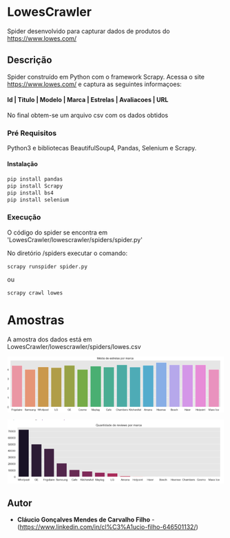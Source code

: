 # LowesCrawler
Spider desenvolvido para capturar dados de produtos do https://www.lowes.com/

## Descrição 
Spider construído em Python com o framework Scrapy. Acessa o site https://www.lowes.com/ e captura as seguintes informaçoes:
#### Id | Titulo | Modelo | Marca | Estrelas | Avaliacoes | URL

No final obtem-se um arquivo csv com os dados obtidos

### Pré Requisitos

Python3 e bibliotecas BeautifulSoup4, Pandas, Selenium e Scrapy.

#### Instalação
```
pip install pandas
pip install Scrapy
pip install bs4
pip install selenium
```

### Execução
O código do spider se encontra em 'LowesCrawler/lowescrawler/spiders/spider.py'

No diretório /spiders executar o comando:
```
scrapy runspider spider.py
```
ou
```
scrapy crawl lowes
```


# Amostras
A amostra dos dados está em LowesCrawler/lowescrawler/spiders/lowes.csv


![alt Text](https://github.com/clauciof/imagens/blob/master/analise1.png)


![alt Text](https://github.com/clauciof/imagens/blob/master/analise2.png)


## Autor

* **Cláucio Gonçalves Mendes de Carvalho Filho** - (https://www.linkedin.com/in/cl%C3%A1ucio-filho-646501132/)

